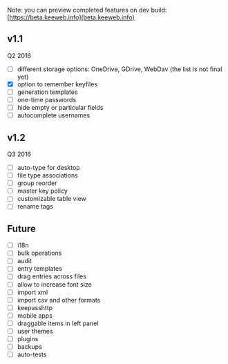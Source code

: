 Note: you can preview completed features on dev build: [https://beta.keeweb.info](beta.keeweb.info)
## v1.1
Q2 2016
- [ ] different storage options: OneDrive, GDrive, WebDav (the list is not final yet)
- [x] option to remember keyfiles
- [ ] generation templates
- [ ] one-time passwords
- [ ] hide empty or particular fields
- [ ] autocomplete usernames

## v1.2
Q3 2016
- [ ] auto-type for desktop
- [ ] file type associations
- [ ] group reorder
- [ ] master key policy
- [ ] customizable table view
- [ ] rename tags

## Future
- [ ] i18n
- [ ] bulk operations
- [ ] audit
- [ ] entry templates
- [ ] drag entries across files
- [ ] allow to increase font size
- [ ] import xml
- [ ] import csv and other formats
- [ ] keepasshttp
- [ ] mobile apps
- [ ] draggable items in left panel
- [ ] user themes
- [ ] plugins
- [ ] backups
- [ ] auto-tests